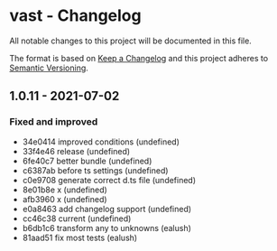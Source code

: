 # vast - Changelog

All notable changes to this project will be documented in this file.

The format is based on [Keep a Changelog](http://keepachangelog.com/en/1.0.0/) and this project adheres to [Semantic Versioning](http://semver.org/spec/v2.0.0.html).

## 1.0.11 - 2021-07-02
### Fixed and improved
- 34e0414  improved conditions (undefined)
- 33f4e46  release (undefined)
- 6fe40c7  better bundle (undefined)
- c6387ab  before ts settings (undefined)
- c0e9708  generate correct d.ts file (undefined)
- 8e01b8e  x (undefined)
- afb3960  x (undefined)
- e0a8463  add changelog support (undefined)
- cc46c38  current (undefined)
- b6db1c6  transform any to unknowns (ealush)
- 81aad51  fix most tests (ealush)
